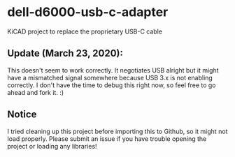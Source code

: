 # dell-d6000-usb-c-adapter
KiCAD project to replace the proprietary USB-C cable

## Update (March 23, 2020):
This doesn't seem to work correctly. It negotiates USB alright but it might have a mismatched signal somewhere because USB 3.x is not enabling correctly. I don't have the time to debug this right now, so feel free to go ahead and fork it. :)

## Notice

I tried cleaning up this project before importing this to Github, so it might not load properly. Please submit an issue if you have trouble opening the project or loading any libraries!
